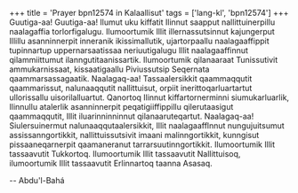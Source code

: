 +++
title = 'Prayer bpn12574 in Kalaallisut'
tags = ['lang-kl', 'bpn12574']
+++
Guutiga-aa! Guutiga-aa! Ilumut uku kiffatit Ilinnut saapput nallittuinerpillu naalagaffia torlorfigalugu. Ilumoortumik Illit illernassutsinnut kajungerput Illillu asanninnerpit inneranik ikissimallutik, ujartorpaallu naalagaaffippit tupinnartup uppernarsaatissaa neriuutigalugu Illit naalagaaffinnut qilammiittumut ilanngutitaanissartik. Ilumoortumik qilanaaraat Tunissutivit ammukarnissaat, kissaatigaallu Piviussutsip Seqernata qaammarsassagaatik. Naalagaq-aa! Tassaalersikkit qaammaqqutit qaammarissut, nalunaaqqutit nallittuisut, orpiit inerittoqarluartartut ullorissallu uisorilalluartut. Qanortoq Ilinnut kiffartornerminni siumukarluarlik, Ilinnullu atalerlik asanninnerpit peqatigiiffippillu qilerutaasigut qaammaqqutit, Illit iluarinninninnut qilanaaruteqartut. Naalagaq-aa! Siulersuinermut nalunaaqqutaalersikkit, Illit naalagaafflnnut nungujuitsumut assissanngortikkit, nallittuissutsivit imaani malinngortikkit, kunngisut pissaaneqarnerpit qaamaneranut tarrarsuutinngortikkit. Ilumoortumik Illit tassaavutit Tukkortoq. Ilumoortumik Illit tassaavutit Nallittuisoq, ilumoortumik Illit tassaavutit Erlinnartoq taanna Asasaq.

-- Abdu'l-Bahá
